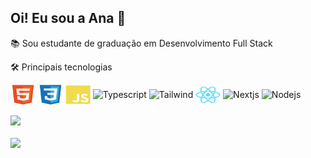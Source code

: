 ## Oi! Eu sou a Ana 👋

📚 Sou estudante de graduação em Desenvolvimento Full Stack

🛠 Principais tecnologias
<div style="display: inline_block">
<img align="center" alt="HTML" height="32" width="40" src="https://raw.githubusercontent.com/devicons/devicon/master/icons/html5/html5-original.svg">
<img align="center" alt="CSS" height="32" width="40" src="https://raw.githubusercontent.com/devicons/devicon/master/icons/css3/css3-original.svg">
<img align="center" alt="JS" height="30" width="40" src="https://raw.githubusercontent.com/devicons/devicon/master/icons/javascript/javascript-plain.svg">
<img align="center" alt="Typescript" height="30" width="40" src="https://cdn.jsdelivr.net/gh/devicons/devicon@latest/icons/typescript/typescript-plain.svg"/>
<img align="center" alt="Tailwind" height="30" width="40"src="https://cdn.jsdelivr.net/gh/devicons/devicon@latest/icons/tailwindcss/tailwindcss-original.svg" />
<img align="center" alt="React" height="30" width="40" src="https://raw.githubusercontent.com/devicons/devicon/master/icons/react/react-original.svg">
<img align="center" alt="Nextjs" height="35" width="40" src="https://cdn.jsdelivr.net/gh/devicons/devicon@latest/icons/nextjs/nextjs-original.svg"/>
<img align="center" alt="Nodejs" height="30" width="40" s<img src="https://cdn.jsdelivr.net/gh/devicons/devicon@latest/icons/nodejs/nodejs-original.svg" />
</div>

<br>
  
<div>  
  <a href="https://github.com/anapmartinsf">  
    <img height="180em" src="https://github-readme-stats.vercel.app/api/top-langs/?username=anapmartinsf&layout=compact&langs_count=16&theme=dracula"/> 
  </a>  
</div>    

<br>

<a href="https://www.linkedin.com/in/ana-paula-martins-1172b8230" target="_blank">
  <img src="https://img.shields.io/badge/-LinkedIn-%230077B5?style=for-the-badge&logo=linkedin&logoColor=white" target="_blank">
</a> 
  

 
  
